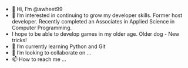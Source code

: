 - 👋 Hi, I’m @awheet99
- 👀 I’m interested in continuing to grow my developer skills.  Former host developer.  Recently completed an Associates in Applied Science in Computer Programming.  
-    I hope to be able to develop games in my older age.  Older dog - New tricks!
- 🌱 I’m currently learning Python and Git
- 💞️ I’m looking to collaborate on ...
- 📫 How to reach me ...

<!---
awheet99/awheet99 is a ✨ special ✨ repository because its `README.md` (this file) appears on your GitHub profile.
You can click the Preview link to take a look at your changes.
--->
